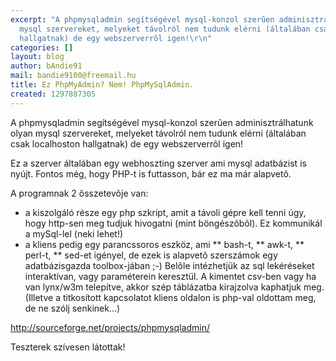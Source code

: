 ```yaml
---
excerpt: "A phpmysqladmin segítségével mysql-konzol szerũen adminisztrálhatunk olyan
  mysql szervereket, melyeket távolról nem tudunk elérni (általában csak localhoston
  hallgatnak) de egy webszerverrõl igen!\r\n"
categories: []
layout: blog
author: bAndie91
mail: bandie9100@freemail.hu
title: Ez PhpMyAdmin? Nem! PhpMySqlAdmin.
created: 1297887305
---
```

A phpmysqladmin segítségével mysql-konzol szerũen adminisztrálhatunk olyan mysql szervereket, melyeket távolról nem tudunk elérni (általában csak localhoston hallgatnak) de egy webszerverrõl igen!
<!--break-->
Ez a szerver általában egy webhoszting szerver ami mysql adatbázist is nyújt. Fontos még, hogy PHP-t is futtasson, bár ez ma már alapvetõ.

A programnak 2 összetevõje van: 
* a kiszolgáló része egy php szkript, amit a távoli gépre kell tenni úgy, hogy http-sen meg tudjuk hivogatni (mint böngészõbõl). Ez kommunikál a mySql-lel (neki lehet!)
* a kliens pedig egy parancssoros eszköz, ami 
** bash-t,
** awk-t,
** perl-t,
** sed-et
igényel, de ezek is alapvetõ szerszámok egy adatbázisgazda toolbox-jában ;-) Belõle intézhetjük az sql lekéréseket interaktívan, vagy paraméterein keresztül. A kimentet csv-ben vagy ha van lynx/w3m telepítve, akkor szép táblázatba kirajzolva kaphatjuk meg.
(Illetve a titkosított kapcsolatot kliens oldalon is php-val oldottam meg, de ne szólj senkinek...)

http://sourceforge.net/projects/phpmysqladmin/

Teszterek szívesen látottak!
